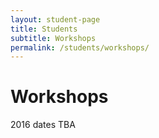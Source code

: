 ```yaml
---
layout: student-page
title: Students
subtitle: Workshops
permalink: /students/workshops/
---
```


# Workshops

2016 dates TBA

<br><br><br><br><br><br><br><br><br><br><br>
